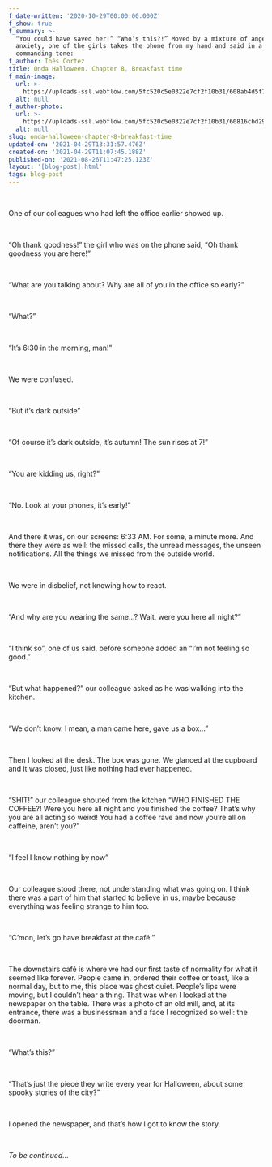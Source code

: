 ```yaml
---
f_date-written: '2020-10-29T00:00:00.000Z'
f_show: true
f_summary: >-
  “You could have saved her!” “Who’s this?!” Moved by a mixture of anger and
  anxiety, one of the girls takes the phone from my hand and said in a
  commanding tone:
f_author: Inês Cortez
title: Onda Halloween. Chapter 8, Breakfast time
f_main-image:
  url: >-
    https://uploads-ssl.webflow.com/5fc520c5e0322e7cf2f10b31/608ab4d5f7ecc1631a13184c_8_1.png
  alt: null
f_author-photo:
  url: >-
    https://uploads-ssl.webflow.com/5fc520c5e0322e7cf2f10b31/60816cbd29a8f2021d29b21b_2_jqDlTrO5Cc8EeCUx6l5N8g.jpeg
  alt: null
slug: onda-halloween-chapter-8-breakfast-time
updated-on: '2021-04-29T13:31:57.476Z'
created-on: '2021-04-29T11:07:45.188Z'
published-on: '2021-08-26T11:47:25.123Z'
layout: '[blog-post].html'
tags: blog-post
---
```


‍

One of our colleagues who had left the office earlier showed up.

‍

“Oh thank goodness!” the girl who was on the phone said, “Oh thank goodness you are here!”

‍

“What are you talking about? Why are all of you in the office so early?”

‍

“What?”

‍

“It’s 6:30 in the morning, man!”

‍

We were confused.

‍

“But it’s dark outside”

‍

“Of course it’s dark outside, it’s autumn! The sun rises at 7!”

‍

“You are kidding us, right?”

‍

“No. Look at your phones, it’s early!”

‍

And there it was, on our screens: 6:33 AM. For some, a minute more. And there they were as well: the missed calls, the unread messages, the unseen notifications. All the things we missed from the outside world.

‍

We were in disbelief, not knowing how to react.

‍

“And why are you wearing the same…? Wait, were you here all night?”

‍

“I think so”, one of us said, before someone added an “I’m not feeling so good.”

‍

“But what happened?” our colleague asked as he was walking into the kitchen.

‍

“We don’t know. I mean, a man came here, gave us a box…”

‍

Then I looked at the desk. The box was gone. We glanced at the cupboard and it was closed, just like nothing had ever happened.

‍

“SHIT!” our colleague shouted from the kitchen “WHO FINISHED THE COFFEE?! Were you here all night and you finished the coffee? That’s why you are all acting so weird! You had a coffee rave and now you’re all on caffeine, aren’t you?”

‍

“I feel I know nothing by now”

‍

Our colleague stood there, not understanding what was going on. I think there was a part of him that started to believe in us, maybe because everything was feeling strange to him too.

‍

“C’mon, let’s go have breakfast at the café.”

‍

The downstairs café is where we had our first taste of normality for what it seemed like forever. People came in, ordered their coffee or toast, like a normal day, but to me, this place was ghost quiet. People’s lips were moving, but I couldn’t hear a thing. That was when I looked at the newspaper on the table. There was a photo of an old mill, and, at its entrance, there was a businessman and a face I recognized so well: the doorman.

‍

“What’s this?”

‍

“That’s just the piece they write every year for Halloween, about some spooky stories of the city?”

‍

I opened the newspaper, and that’s how I got to know the story.

‍

_To be continued…_
